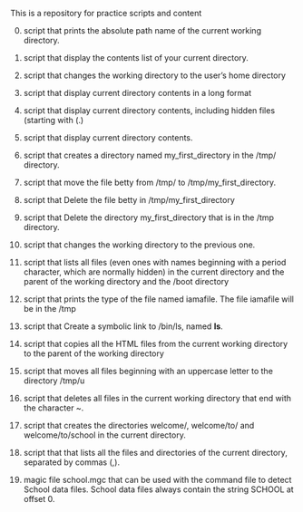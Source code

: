 This is a repository for practice scripts and content

0. script that prints the absolute path name of the current working directory.
1. script that display the contents list of your current directory.
2. script that changes the working directory to the user’s home directory
3. script that display current directory contents in a long format
4. script that display current directory contents, including hidden files (starting with (.)
5. script that display current directory contents.
6. script that creates a directory named my_first_directory in the /tmp/ directory.
7. script that move the file betty from /tmp/ to /tmp/my_first_directory.
8. script that Delete the file betty in /tmp/my_first_directory
9. script that Delete the directory my_first_directory that is in the /tmp directory.
10. script that changes the working directory to the previous one.
11. script that lists all files (even ones with names beginning with a period character, which are normally hidden) in the current directory and the parent of the working directory and the /boot directory
12. script that prints the type of the file named iamafile. The file iamafile will be in the /tmp
13. script that Create a symbolic link to /bin/ls, named __ls__. 
14.  script that copies all the HTML files from the current working directory to the parent of the working directory
100. script that moves all files beginning with an uppercase letter to the directory /tmp/u
101. script that deletes all files in the current working directory that end with the character ~.
102. script that creates the directories welcome/, welcome/to/ and welcome/to/school in the current directory.
103. script that  that lists all the files and directories of the current directory, separated by commas (,).

19. magic file school.mgc that can be used with the command file to detect
    School data files. School data files always contain the string SCHOOL at
offset 0. 

